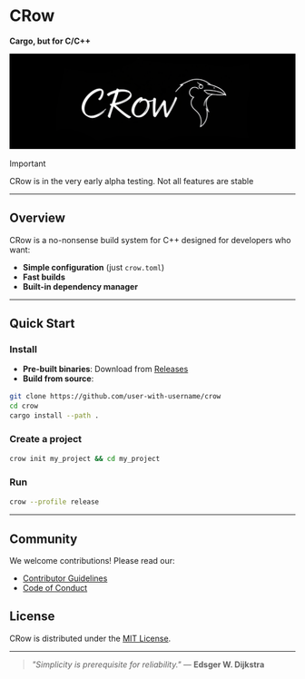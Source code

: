 # CRow

**Cargo, but for C/C++**

![CRow Logo](assets/crow_logo.png)

> [!IMPORTANT]
> CRow is in the very early alpha testing. Not all features are stable

---

## Overview

CRow is a no-nonsense build system for C++ designed for developers who want:
- **Simple configuration** (just `crow.toml`)
- **Fast builds**
- **Built-in dependency manager**

---

## Quick Start

### Install
- **Pre-built binaries**: Download from [Releases](https://github.com/user-with-username/crow/releases)
- **Build from source**:
```bash
git clone https://github.com/user-with-username/crow
cd crow
cargo install --path .
```

### Create a project
```bash
crow init my_project && cd my_project
```

### Run
```bash
crow --profile release
```

---

## Community

We welcome contributions! Please read our:
- [Contributor Guidelines](CONTRIBUTING.md)
- [Code of Conduct](CODE_OF_CONDUCT.md)

## License

CRow is distributed under the [MIT License](LICENSE).

---

> *"Simplicity is prerequisite for reliability."* — **Edsger W. Dijkstra**